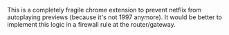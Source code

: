 This is a completely fragile chrome extension to prevent netflix from autoplaying previews (because it's not 1997 anymore).  It would be better to implement this logic in a firewall rule at the router/gateway.
